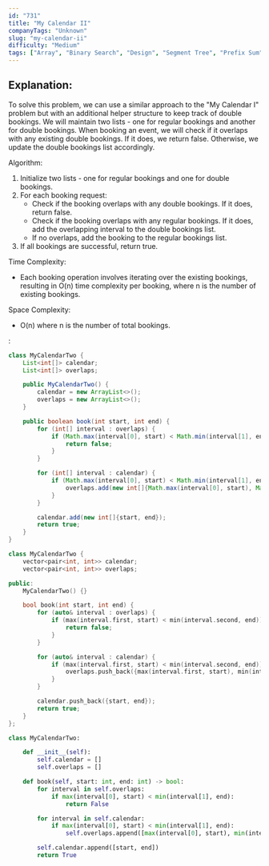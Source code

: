 ```yaml
---
id: "731"
title: "My Calendar II"
companyTags: "Unknown"
slug: "my-calendar-ii"
difficulty: "Medium"
tags: ["Array", "Binary Search", "Design", "Segment Tree", "Prefix Sum", "Ordered Set"]
---
```


## Explanation:
To solve this problem, we can use a similar approach to the "My Calendar I" problem but with an additional helper structure to keep track of double bookings. We will maintain two lists - one for regular bookings and another for double bookings. When booking an event, we will check if it overlaps with any existing double bookings. If it does, we return false. Otherwise, we update the double bookings list accordingly.

Algorithm:
1. Initialize two lists - one for regular bookings and one for double bookings.
2. For each booking request:
   - Check if the booking overlaps with any double bookings. If it does, return false.
   - Check if the booking overlaps with any regular bookings. If it does, add the overlapping interval to the double bookings list.
   - If no overlaps, add the booking to the regular bookings list.
3. If all bookings are successful, return true.

Time Complexity:
- Each booking operation involves iterating over the existing bookings, resulting in O(n) time complexity per booking, where n is the number of existing bookings.

Space Complexity:
- O(n) where n is the number of total bookings.

:

```java
class MyCalendarTwo {
    List<int[]> calendar;
    List<int[]> overlaps;

    public MyCalendarTwo() {
        calendar = new ArrayList<>();
        overlaps = new ArrayList<>();
    }

    public boolean book(int start, int end) {
        for (int[] interval : overlaps) {
            if (Math.max(interval[0], start) < Math.min(interval[1], end)) {
                return false;
            }
        }

        for (int[] interval : calendar) {
            if (Math.max(interval[0], start) < Math.min(interval[1], end)) {
                overlaps.add(new int[]{Math.max(interval[0], start), Math.min(interval[1], end)});
            }
        }

        calendar.add(new int[]{start, end});
        return true;
    }
}
```

```cpp
class MyCalendarTwo {
    vector<pair<int, int>> calendar;
    vector<pair<int, int>> overlaps;

public:
    MyCalendarTwo() {}

    bool book(int start, int end) {
        for (auto& interval : overlaps) {
            if (max(interval.first, start) < min(interval.second, end)) {
                return false;
            }
        }

        for (auto& interval : calendar) {
            if (max(interval.first, start) < min(interval.second, end)) {
                overlaps.push_back({max(interval.first, start), min(interval.second, end)});
            }
        }

        calendar.push_back({start, end});
        return true;
    }
};
```

```python
class MyCalendarTwo:

    def __init__(self):
        self.calendar = []
        self.overlaps = []

    def book(self, start: int, end: int) -> bool:
        for interval in self.overlaps:
            if max(interval[0], start) < min(interval[1], end):
                return False

        for interval in self.calendar:
            if max(interval[0], start) < min(interval[1], end):
                self.overlaps.append([max(interval[0], start), min(interval[1], end)])

        self.calendar.append([start, end])
        return True
```